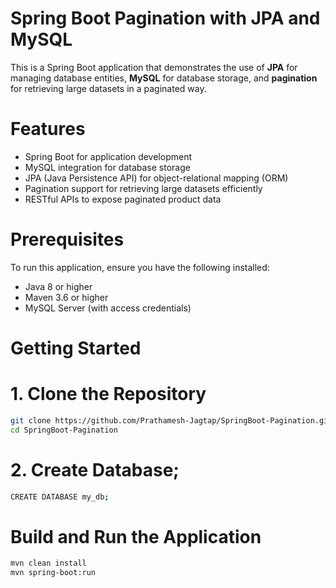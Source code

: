 # Spring Boot Pagination with JPA and MySQL

This is a Spring Boot application that demonstrates the use of **JPA** for managing database entities, **MySQL** for database storage, and **pagination** for retrieving large datasets in a paginated way.

# Features

- Spring Boot for application development
- MySQL integration for database storage
- JPA (Java Persistence API) for object-relational mapping (ORM)
- Pagination support for retrieving large datasets efficiently
- RESTful APIs to expose paginated product data

# Prerequisites

To run this application, ensure you have the following installed:

- Java 8 or higher
- Maven 3.6 or higher
- MySQL Server (with access credentials)

# Getting Started

# 1. Clone the Repository

```bash
git clone https://github.com/Prathamesh-Jagtap/SpringBoot-Pagination.git
cd SpringBoot-Pagination
```

# 2. Create Database;

```bash
CREATE DATABASE my_db;
```

# Build and Run the Application

```bash
mvn clean install
mvn spring-boot:run
```



